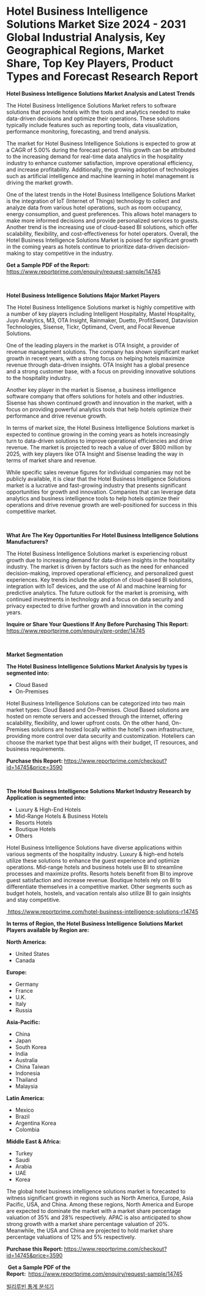 <p><h1>Hotel Business Intelligence Solutions Market Size 2024 - 2031 Global Industrial Analysis, Key Geographical Regions, Market Share, Top Key Players, Product Types and Forecast Research Report</h1></p><p><strong>Hotel Business Intelligence Solutions Market Analysis and Latest Trends</strong></p>
<p><p>The Hotel Business Intelligence Solutions Market refers to software solutions that provide hotels with the tools and analytics needed to make data-driven decisions and optimize their operations. These solutions typically include features such as reporting tools, data visualization, performance monitoring, forecasting, and trend analysis.</p><p>The market for Hotel Business Intelligence Solutions is expected to grow at a CAGR of 5.00% during the forecast period. This growth can be attributed to the increasing demand for real-time data analytics in the hospitality industry to enhance customer satisfaction, improve operational efficiency, and increase profitability. Additionally, the growing adoption of technologies such as artificial intelligence and machine learning in hotel management is driving the market growth.</p><p>One of the latest trends in the Hotel Business Intelligence Solutions Market is the integration of IoT (Internet of Things) technology to collect and analyze data from various hotel operations, such as room occupancy, energy consumption, and guest preferences. This allows hotel managers to make more informed decisions and provide personalized services to guests. Another trend is the increasing use of cloud-based BI solutions, which offer scalability, flexibility, and cost-effectiveness for hotel operators. Overall, the Hotel Business Intelligence Solutions Market is poised for significant growth in the coming years as hotels continue to prioritize data-driven decision-making to stay competitive in the industry.</p></p>
<p><strong>Get a Sample PDF of the Report:&nbsp;</strong> <a href="https://www.reportprime.com/enquiry/request-sample/14745">https://www.reportprime.com/enquiry/request-sample/14745</a></p>
<p>&nbsp;</p>
<p><strong>Hotel Business Intelligence Solutions Major Market Players</strong></p>
<p><p>The Hotel Business Intelligence Solutions market is highly competitive with a number of key players including Intelligent Hospitality, Mastel Hospitality, Juyo Analytics, M3, OTA Insight, Rainmaker, Duetto, ProfitSword, Datavision Technologies, Sisense, Tickr, Optimand, Cvent, and Focal Revenue Solutions. </p><p>One of the leading players in the market is OTA Insight, a provider of revenue management solutions. The company has shown significant market growth in recent years, with a strong focus on helping hotels maximize revenue through data-driven insights. OTA Insight has a global presence and a strong customer base, with a focus on providing innovative solutions to the hospitality industry.</p><p>Another key player in the market is Sisense, a business intelligence software company that offers solutions for hotels and other industries. Sisense has shown continued growth and innovation in the market, with a focus on providing powerful analytics tools that help hotels optimize their performance and drive revenue growth.</p><p>In terms of market size, the Hotel Business Intelligence Solutions market is expected to continue growing in the coming years as hotels increasingly turn to data-driven solutions to improve operational efficiencies and drive revenue. The market is projected to reach a value of over $800 million by 2025, with key players like OTA Insight and Sisense leading the way in terms of market share and revenue.</p><p>While specific sales revenue figures for individual companies may not be publicly available, it is clear that the Hotel Business Intelligence Solutions market is a lucrative and fast-growing industry that presents significant opportunities for growth and innovation. Companies that can leverage data analytics and business intelligence tools to help hotels optimize their operations and drive revenue growth are well-positioned for success in this competitive market.</p></p>
<p>&nbsp;</p>
<p><strong>What Are The Key Opportunities For Hotel Business Intelligence Solutions Manufacturers?</strong></p>
<p><p>The Hotel Business Intelligence Solutions market is experiencing robust growth due to increasing demand for data-driven insights in the hospitality industry. The market is driven by factors such as the need for enhanced decision-making, improved operational efficiency, and personalized guest experiences. Key trends include the adoption of cloud-based BI solutions, integration with IoT devices, and the use of AI and machine learning for predictive analytics. The future outlook for the market is promising, with continued investments in technology and a focus on data security and privacy expected to drive further growth and innovation in the coming years.</p></p>
<p><strong>Inquire or Share Your Questions If Any Before Purchasing This Report:</strong> <a href="https://www.reportprime.com/enquiry/pre-order/14745">https://www.reportprime.com/enquiry/pre-order/14745</a></p>
<p>&nbsp;</p>
<p><strong>Market Segmentation</strong></p>
<p><strong>The Hotel Business Intelligence Solutions Market Analysis by types is segmented into:</strong></p>
<p><ul><li>Cloud Based</li><li>On-Premises</li></ul></p>
<p><p>Hotel Business Intelligence Solutions can be categorized into two main market types: Cloud Based and On-Premises. Cloud Based solutions are hosted on remote servers and accessed through the internet, offering scalability, flexibility, and lower upfront costs. On the other hand, On-Premises solutions are hosted locally within the hotel's own infrastructure, providing more control over data security and customization. Hoteliers can choose the market type that best aligns with their budget, IT resources, and business requirements.</p></p>
<p><strong>Purchase this Report:&nbsp;</strong><a href="https://www.reportprime.com/checkout?id=14745&price=3590">https://www.reportprime.com/checkout?id=14745&price=3590</a></p>
<p>&nbsp;</p>
<p><strong>The Hotel Business Intelligence Solutions Market Industry Research by Application is segmented into:</strong></p>
<p><ul><li>Luxury & High-End Hotels</li><li>Mid-Range Hotels & Business Hotels</li><li>Resorts Hotels</li><li>Boutique Hotels</li><li>Others</li></ul></p>
<p><p>Hotel Business Intelligence Solutions have diverse applications within various segments of the hospitality industry. Luxury & high-end hotels utilize these solutions to enhance the guest experience and optimize operations. Mid-range hotels and business hotels use BI to streamline processes and maximize profits. Resorts hotels benefit from BI to improve guest satisfaction and increase revenue. Boutique hotels rely on BI to differentiate themselves in a competitive market. Other segments such as budget hotels, hostels, and vacation rentals also utilize BI to gain insights and stay competitive.</p></p>
<p><a href="https://www.reportprime.com/hotel-business-intelligence-solutions-r14745">&nbsp;https://www.reportprime.com/hotel-business-intelligence-solutions-r14745</a></p>
<p><strong>In terms of Region, the Hotel Business Intelligence Solutions Market Players available by Region are:</strong></p>
<p>
    <p> <strong> North America: </strong>
        <ul>
            <li>United States</li>
            <li>Canada</li>
        </ul>
        </p> 
    <p> <strong> Europe: </strong>
        <ul>
            <li>Germany</li>
            <li>France</li>
            <li>U.K.</li>
            <li>Italy</li>
            <li>Russia</li>
        </ul>
        </p> 
    <p> <strong> Asia-Pacific: </strong>
        <ul>
            <li>China</li>
            <li>Japan</li>
            <li>South Korea</li>
            <li>India</li>
            <li>Australia</li>
            <li>China Taiwan</li>
            <li>Indonesia</li>
            <li>Thailand</li>
            <li>Malaysia</li>
        </ul>
        </p> 
    <p> <strong> Latin America: </strong>
        <ul>
            <li>Mexico</li>
            <li>Brazil</li>
            <li>Argentina Korea</li>
            <li>Colombia</li>
        </ul>
        </p> 
    <p> <strong> Middle East & Africa: </strong>
        <ul>
            <li>Turkey</li>
            <li>Saudi</li>
            <li>Arabia</li>
            <li>UAE</li>
            <li>Korea</li>
        </ul>
    </p>
    </p>
<p><p>The global hotel business intelligence solutions market is forecasted to witness significant growth in regions such as North America, Europe, Asia Pacific, USA, and China. Among these regions, North America and Europe are expected to dominate the market with a market share percentage valuation of 35% and 28% respectively. APAC is also anticipated to show strong growth with a market share percentage valuation of 20%. Meanwhile, the USA and China are projected to hold market share percentage valuations of 12% and 5% respectively.</p></p>
<p><strong>Purchase this Report: </strong><a href="https://www.reportprime.com/checkout?id=14745&price=3590">https://www.reportprime.com/checkout?id=14745&price=3590</a></p>
<p>&nbsp;<strong>Get a Sample PDF of the Report:&nbsp;&nbsp;</strong><a href="https://www.reportprime.com/enquiry/request-sample/14745">https://www.reportprime.com/enquiry/request-sample/14745</a></p>
<p><strong></strong></p>
<p><p><a href="https://github.com/RickyMetzDVM/Market-Research-Report-List-1/blob/main/285462975603.md">빌리루빈 통계 분석기</a></p></p>